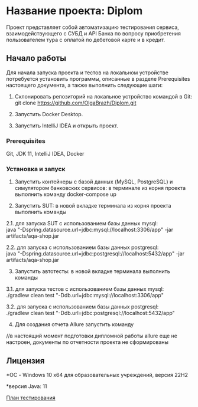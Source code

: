 

# Название проекта: Diplom

Проект представляет собой автоматизацию тестирования сервиса, взаимодействующего с СУБД и API Банка по вопросу приобретения пользователем тура с оплатой по дебетовой карте и в кредит.

## Начало работы

Для начала запуска проекта и тестов на локальном устройстве потребуется установить программы, описанные в разделе Prerequisites настоящего документа, а также выполнить следующие шаги:


1. Склонировать репозиторий на локальное устройство командой в Git:   
git clone https://github.com/OlgaBrazh/Diplom.git

2. Запустить Docker Desktop.
3. Запустить IntelliJ IDEA и открыть проект.

### Prerequisites

Git, JDK 11, IntelliJ IDEA, Docker


### Установка и запуск


1. Запустить контейнеры с базой данных (MySQL, PostgreSQL) и симулятором банковских сервисов: в терминале из корня проекта выполнить команду docker-compose up

2. Запустить SUT: в новой вкладке терминала из корня проекта выполнить команды 

2.1. для запуска SUT c использованием базы данных mysql:  
java "-Dspring.datasource.url=jdbc:mysql://localhost:3306/app" -jar artifacts/aqa-shop.jar

2.2. для запуска с использованием базы данных postgresql:  
java "-Dspring.datasource.url=jdbc:postgresql://localhost:5432/app" -jar artifacts/aqa-shop.jar

3. Запустить автотесты: в новой вкладке терминала выполнить команды

3.1. для запуска тестов c использованием базы данных mysql:  
./gradlew clean test "-Ddb.url=jdbc:mysql://localhost:3306/app"

3.2. для запуска с использованием базы данных postgresql:  
./gradlew clean test "-Ddb.url=jdbc:postgresql://localhost:5432/app"

4. Для создания отчета Allure запустить команду   

//в настоящий момент подготовки дипломной работы allure еще не настроен, документы по отчетности проекта не сформированы


## Лицензия

*ОС - Windows 10 x64 для образовательных учреждений, версия 22Н2 

*версия Java: 11

[План тестирования](https://github.com/OlgaBrazh/Diplom/blob/main/docs/Plan.md)